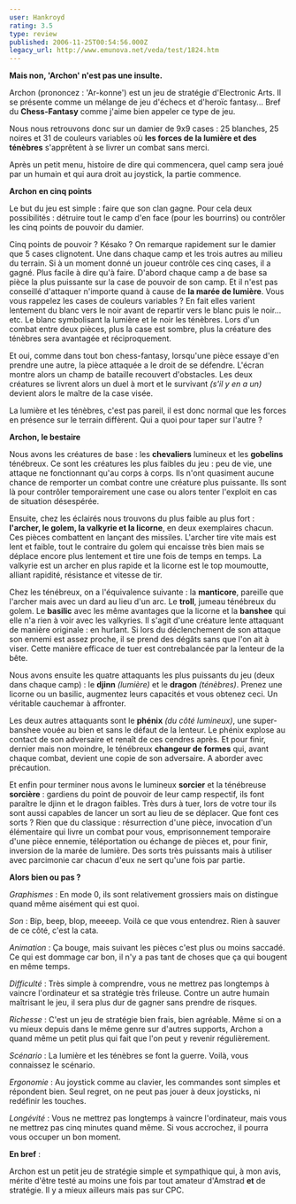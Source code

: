 ```yaml
---
user: Hankroyd
rating: 3.5
type: review
published: 2006-11-25T00:54:56.000Z
legacy_url: http://www.emunova.net/veda/test/1824.htm
---
```

**Mais non, 'Archon' n'est pas une insulte.**  

  

Archon (prononcez : 'Ar-konne') est un jeu de stratégie d'Electronic Arts. Il se présente comme un mélange de jeu d'échecs et d'heroïc fantasy... Bref du **Chess-Fantasy** comme j'aime bien appeler ce type de jeu.  

  

Nous nous retrouvons donc sur un damier de 9x9 cases : 25 blanches, 25 noires et 31 de couleurs variables où **les forces de la lumière et des ténèbres** s'apprêtent à se livrer un combat sans merci.  

  

Après un petit menu, histoire de dire qui commencera, quel camp sera joué par un humain et qui aura droit au joystick, la partie commence.  

  

**Archon en cinq points**  

  

Le but du jeu est simple : faire que son clan gagne. Pour cela deux possibilités : détruire tout le camp d'en face (pour les bourrins) ou contrôler les cinq points de pouvoir du damier.  

  

Cinq points de pouvoir ? Késako ? On remarque rapidement sur le damier que 5 cases clignotent. Une dans chaque camp et les trois autres au milieu du terrain. Si à un moment donné un joueur contrôle ces cinq cases, il a gagné. Plus facile à dire qu'à faire. D'abord chaque camp a de base sa pièce la plus puissante sur la case de pouvoir de son camp. Et il n'est pas conseillé d'attaquer n'importe quand à cause de **la marée de lumière**. Vous vous rappelez les cases de couleurs variables ? En fait elles varient lentement du blanc vers le noir avant de repartir vers le blanc puis le noir... etc. Le blanc symbolisant la lumière et le noir les ténèbres. Lors d'un combat entre deux pièces, plus la case est sombre, plus la créature des ténèbres sera avantagée et réciproquement.  

  

Et oui, comme dans tout bon chess-fantasy, lorsqu'une pièce essaye d'en prendre une autre, la pièce attaquée a le droit de se défendre. L'écran montre alors un champ de bataille recouvert d'obstacles. Les deux créatures se livrent alors un duel à mort et le survivant _(s'il y en a un)_ devient alors le maître de la case visée.  

  

La lumière et les ténèbres, c'est pas pareil, il est donc normal que les forces en présence sur le terrain diffèrent. Qui a quoi pour taper sur l'autre ?  

  

**Archon, le bestaire**  

  

Nous avons les créatures de base : les **chevaliers** lumineux et les **gobelins** ténébreux. Ce sont les créatures les plus faibles du jeu : peu de vie, une attaque ne fonctionnant qu'au corps à corps. Ils n'ont quasiment aucune chance de remporter un combat contre une créature plus puissante. Ils sont là pour contrôler temporairement une case ou alors tenter l'exploit en cas de situation désespérée.  

  

Ensuite, chez les éclairés nous trouvons du plus faible au plus fort : **l'archer, le golem, la valkyrie et la licorne**, en deux exemplaires chacun. Ces pièces combattent en lançant des missiles. L'archer tire vite mais est lent et faible, tout le contraire du golem qui encaisse très bien mais se déplace encore plus lentement et tire une fois de temps en temps. La valkyrie est un archer en plus rapide et la licorne est le top moumoutte, alliant rapidité, résistance et vitesse de tir.  

  

Chez les ténébreux, on a l'équivalence suivante : la **manticore**, pareille que l'archer mais avec un dard au lieu d'un arc. Le **troll**, jumeau ténébreux du golem. Le **basilic** avec les même avantages que la licorne et la **banshee** qui elle n'a rien à voir avec les valkyries. Il s'agit d'une créature lente attaquant de manière originale : en hurlant. Si lors du déclenchement de son attaque son ennemi est assez proche, il se prend des dégâts sans que l'on ait à viser. Cette manière efficace de tuer est contrebalancée par la lenteur de la bête.  

  

Nous avons ensuite les quatre attaquants les plus puissants du jeu (deux dans chaque camp) : le **djinn** _(lumière)_ et le **dragon** _(ténèbres)_. Prenez une licorne ou un basilic, augmentez leurs capacités et vous obtenez ceci. Un véritable cauchemar à affronter.  

Les deux autres attaquants sont le **phénix** _(du côté lumineux)_, une super-banshee vouée au bien et sans le défaut de la lenteur. Le phénix explose au contact de son adversaire et renaît de ces cendres après. Et pour finir, dernier mais non moindre, le ténébreux **changeur de formes** qui, avant chaque combat, devient une copie de son adversaire. A aborder avec précaution.  

  

Et enfin pour terminer nous avons le lumineux **sorcier** et la ténébreuse **sorcière** : gardiens du point de pouvoir de leur camp respectif, ils font paraître le djinn et le dragon faibles. Très durs à tuer, lors de votre tour ils sont aussi capables de lancer un sort au lieu de se déplacer. Que font ces sorts ? Rien que du classique : résurrection d'une pièce, invocation d'un élémentaire qui livre un combat pour vous, emprisonnement temporaire d'une pièce ennemie, téléportation ou échange de pièces et, pour finir, inversion de la marée de lumière. Des sorts très puissants mais à utiliser avec parcimonie car chacun d'eux ne sert qu'une fois par partie.  

  

**Alors bien ou pas ?**  

  

_Graphismes_ : En mode 0, ils sont relativement grossiers mais on distingue quand même aisément qui est quoi.  

  

_Son_ : Bip, beep, blop, meeeep. Voilà ce que vous entendrez. Rien à sauver de ce côté, c'est la cata.  

  

_Animation_ : Ça bouge, mais suivant les pièces c'est plus ou moins saccadé. Ce qui est dommage car bon, il n'y a pas tant de choses que ça qui bougent en même temps.  

  

_Difficulté_ : Très simple à comprendre, vous ne mettrez pas longtemps à vaincre l'ordinateur et sa stratégie très frileuse. Contre un autre humain maîtrisant le jeu, il sera plus dur de gagner sans prendre de risques.  

  

_Richesse_ : C'est un jeu de stratégie bien frais, bien agréable. Même si on a vu mieux depuis dans le même genre sur d'autres supports, Archon a quand même un petit plus qui fait que l'on peut y revenir régulièrement.  

  

_Scénario_ : La lumière et les ténèbres se font la guerre. Voilà, vous connaissez le scénario.  

  

_Ergonomie_ : Au joystick comme au clavier, les commandes sont simples et répondent bien. Seul regret, on ne peut pas jouer à deux joysticks, ni redéfinir les touches.  

  

_Longévité_ : Vous ne mettrez pas longtemps à vaincre l'ordinateur, mais vous ne mettrez pas cinq minutes quand même. Si vous accrochez, il pourra vous occuper un bon moment.  

  

**En bref** :  

Archon est un petit jeu de stratégie simple et sympathique qui, à mon avis, mérite d'être testé au moins une fois par tout amateur d'Amstrad **et** de stratégie. Il y a mieux ailleurs mais pas sur CPC.